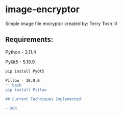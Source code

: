 # image-encryptor

Simple image file encryptor created by: Terry Tosh III

## Requirements:

Python - 3.11.4

PyQt5 - 5.19.9
```bash
pip install PyQt5

Pillow - 10.0.0
'''bash
pip install Pillow

## Current Techniques Implemented:

- XOR